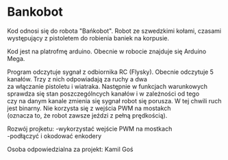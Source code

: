 # Bankobot

Kod odnosi się do robota "Bańkobot". Robot ze szwedzkimi kołami, czasami występujący z pistoletem do robienia baniek na korpusie. <br/> 

Kod jest na platrofmę arduino. Obecnie w robocie znajduje się Arduino Mega. <br/> 

Program odczytuje sygnał z odbiornika RC (Flysky). Obecnie odczytuje 5 kanałów. Trzy z nich odpowiadają za ruchy a dwa  <br/>
za włączanie pistoletu i wiatraka. Następnie w funkcjach warunkowych sprawdza się stan poszczególncych kanałów i w zależności od tego <br/>
czy na danym kanale zmienia się sygnał robot się porusza. W tej chwili ruch jest binarny. Nie korzysta się z wejścia PWM na mostakch <br/>
(oznacza to, że robot zawsze jeździ z pełną prędkością). <br/> 

Rozwój projketu: 
-wykorzystać wejście PWM na mostkach <br/>
-podłączyć i okodować enkodery
 

Osoba odpowiedzialna za projekt:
Kamil Goś 
